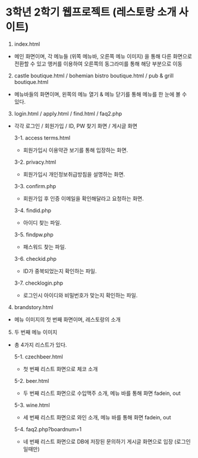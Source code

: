 # 3학년 2학기 웹프로젝트 (레스토랑 소개 사이트)
1. index.html
* 메인 화면이며, 각 메뉴들 (위쪽 메뉴바, 오른쪽 메뉴 이미지) 을 통해 다른 화면으로 전환할 수 있고 앵커를 이용하여 오른쪽의 동그라미를 통해 해당 부분으로 이동

2. castle boutique.html / bohemian bistro boutique.html / pub & grill boutique.html
* 메뉴바들의 화면이며, 왼쪽의 메뉴 열기 & 메뉴 닫기를 통해 메뉴를 한 눈에 볼 수 있다. 

3. login.html / apply.html / find.html / faq2.php
* 각각 로그인 / 회원가입 / ID, PW 찾기 화면 / 게시글 화면
  
  3-1. access terms.html
  * 회원가입시 이용약관 보기를 통해 입장하는 화면.
  
  3-2. privacy.html
  * 회원가입시 개인정보취급방침을 설명하는 화면.
  
  3-3. confirm.php
  * 회원가입 후 인증 이메일을 확인해달라고 요청하는 화면.
  
  3-4. findid.php
  * 아이디 찾는 파일.
  
  3-5. findpw.php
  * 패스워드 찾는 파일.
  
  3-6. checkid.php
  * ID가 중복되었는지 확인하는 파일.
  
  3-7. checklogin.php
  * 로그인시 아이디와 비밀번호가 맞는지 확인하는 파일.

4. brandstory.html
* 메뉴 이미지의 첫 번째 화면이며, 레스토랑의 소개

5. 두 번째 메뉴 이미지
* 총 4가지 리스트가 있다.
  
  5-1. czechbeer.html  
  * 첫 번째 리스트 화면으로 체코 소개  
  
  5-2. beer.html  
  * 두 번째 리스트 화면으로 수입맥주 소개, 메뉴 바를 통해 화면 fadein, out  
  
  5-3. wine.html  
  * 세 번째 리스트 화면으로 와인 소개, 메뉴 바를 통해 화면 fadein, out  
  
  5-4. faq2.php?boardnum=1  
  * 네 번째 리스트 화면으로 DB에 저장된 문의하기 게시글 화면으로 입장 (로그인 일때만)  

